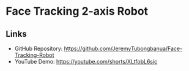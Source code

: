 # Face Tracking 2-axis Robot

## Links

- GitHub Repository: <https://github.com/JeremyTubongbanua/Face-Tracking-Robot>
- YouTube Demo: <https://youtube.com/shorts/XLtfobL6sic>
